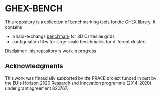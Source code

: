 # GHEX-BENCH

This repository is a collection of benchmarking tools for the
[GHEX](https://github.com/GridTools/GHEX) library. It contains

* a halo-exchange [benchmark](https://github.com/GridTools/GHEX-BENCH/tree/main/cartex) for 3D
  Cartesian grids
* configuration files for large-scale benchmarks for different clusters

Disclaimer: this repository is work in progress


## Acknowledgments

This work was financially supported by the PRACE project funded in part by the EU's Horizon 2020
Research and Innovation programme (2014-2020) under grant agreement 823767.
